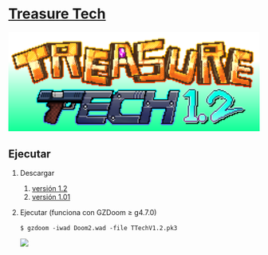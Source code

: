 # [Treasure Tech](https://forum.zdoom.org/viewtopic.php?t=66995)

![](.img/TreasureTech.png)

## Ejecutar
1. Descargar

	1. [versión 1.2](https://drive.google.com/file/d/1J3LZve1259x1lJt2F5SbXjNA4TP-cfRO/view)
	2. [versión 1.01](https://drive.google.com/open?id=1xhI3YSo_WVErXHzimWc1k94OLuP4faCF)
		
2. Ejecutar (funciona con GZDoom &geq; g4.7.0)

	```
	$ gzdoom -iwad Doom2.wad -file TTechV1.2.pk3
	```

	![](.img/TreasureTech.gif)

